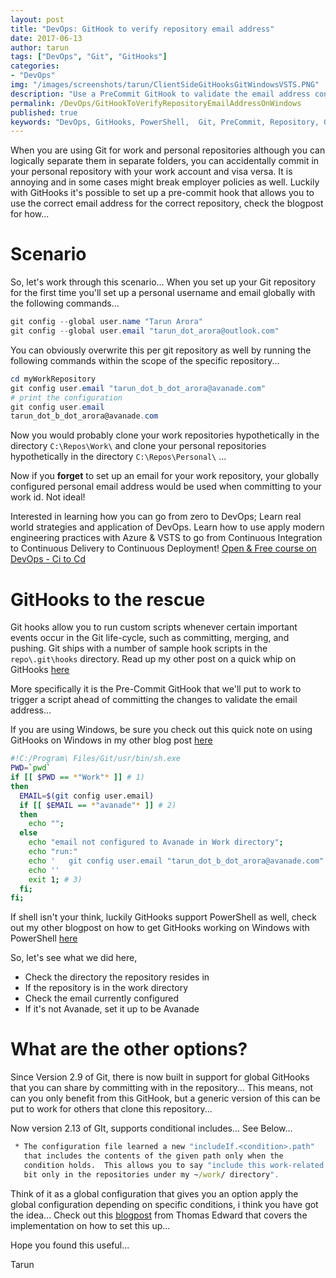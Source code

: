 ```yaml
---
layout: post
title: "DevOps: GitHook to verify repository email address"
date: 2017-06-13
author: tarun
tags: ["DevOps", "Git", "GitHooks"]
categories:
- "DevOps"
img: "/images/screenshots/tarun/ClientSideGitHooksGitWindowsVSTS.PNG"
description: "Use a PreCommit GitHook to validate the email address configured in the configuration to avoid accidentally committing changes in work repository with personal email and visa versa..."
permalink: /DevOps/GitHookToVerifyRepositoryEmailAddressOnWindows
published: true
keywords: "DevOps, GitHooks, PowerShell,  Git, PreCommit, Repository, GlobalConfiguration, GitHooks Windows, Global GitHooks, Git Conditional Includes, GitHooks Tarun"
---
```

When you are using Git for work and personal repositories although you can logically separate them in separate folders, you can accidentally commit in your personal repository with your work account and visa versa. It is annoying and in some cases might break employer policies as well. Luckily with GitHooks it's possible to set up a pre-commit hook that allows you to use the correct email address for the correct repository, check the blogpost for how... 
<!--more--> 

# Scenario 
So, let's work through this scenario... When you set up your Git repository for the first time you'll set up a personal username and email globally with the following commands...

``` powershell
git config --global user.name "Tarun Arora"
git config --global user.email "tarun_dot_arora@outlook.com"
```

You can obviously overwrite this per git repository as well by running the following commands within the scope of the specific repository...

``` powershell
cd myWorkRepository
git config user.email "tarun_dot_b_dot_arora@avanade.com"
# print the configuration
git config user.email
tarun_dot_b_dot_arora@avanade.com
``` 

Now you would probably clone your work repositories hypothetically in the directory `C:\Repos\Work\` and clone your personal repositories hypothetically in the directory `C:\Repos\Personal\` ...

Now if you __forget__ to set up an email for your work repository, your globally configured personal email address would be used when committing to your work id. Not ideal! 


Interested in learning how you can go from zero to DevOps; Learn real world strategies and application of DevOps. Learn how to use apply modern engineering practices with Azure & VSTS to go from Continuous Integration to Continuous Delivery to Continuous Deployment! 
[Open & Free course on DevOps - Ci to Cd](http://www.visualstudiogeeks.com/DevOps/DevOpsTrainingCiCdWithGitVstsAzure)


# GitHooks to the rescue 
Git hooks allow you to run custom scripts whenever certain important events occur in the Git life-cycle, such as committing, merging, and pushing. Git ships with a number of sample hook scripts in the `repo\.git\hooks` directory. Read up my other post on a quick whip on GitHooks [here](http://www.visualstudiogeeks.com/DevOps/UsingGitHooksWithVstsGitOnWindows#so-where-do-i-start)
 
More specifically it is the Pre-Commit GitHook that we'll put to work to trigger a script ahead of committing the changes to validate the email address...

If you are using Windows, be sure you check out this quick note on using GitHooks on Windows in my other blog post [here](http://www.visualstudiogeeks.com/DevOps/UsingGitHooksWithVstsGitOnWindows#githooks-oh-windows)

``` sh
#!C:/Program\ Files/Git/usr/bin/sh.exe
PWD=`pwd`
if [[ $PWD == *"Work"* ]] # 1)
then
  EMAIL=$(git config user.email)
  if [[ $EMAIL == *"avanade"* ]] # 2)
  then
    echo "";
  else
    echo "email not configured to Avanade in Work directory";
    echo "run:"
    echo '   git config user.email "tarun_dot_b_dot_arora@avanade.com"'
    echo ''
    exit 1; # 3)
  fi;
fi;

```

If shell isn't your think, luckily GitHooks support PowerShell as well, check out my other blogpost on how to get GitHooks working on Windows with PowerShell [here](http://www.visualstudiogeeks.com/DevOps/UsingPowerShellForGitHooksWithVstsGitOnWindows#invoke-powershell-script-in-githook) 

So, let's see what we did here, 
+ Check the directory the repository resides in
+ If the repository is in the work directory 
+ Check the email currently configured
+ If it's not Avanade, set it up to be Avanade  

# What are the other options? 

Since Version 2.9 of Git, there is now built in support for global GitHooks that you can share by committing with in the repository... This means, not can you only benefit from this GitHook, but a generic version of this can be put to work for others that clone this repository...

Now version 2.13 of GIt, supports conditional includes... See Below...

``` cmd
 * The configuration file learned a new "includeIf.<condition>.path"
   that includes the contents of the given path only when the
   condition holds.  This allows you to say "include this work-related
   bit only in the repositories under my ~/work/ directory".
```

Think of it as a global configuration that gives you an option apply the global configuration depending on specific conditions, i think you have got the idea... Check out this [blogpost](https://www.edwardthomson.com/blog/git_conditional_includes.html) from Thomas Edward that covers the implementation on how to set this up...

Hope you found this useful...

Tarun 